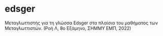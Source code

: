 # edsger
Μεταγλωττιστής για τη γλώσσα Edsger στα πλαίσια του μαθήματος των Μεταγλωττιστών. (Ροή Λ, 8ο Εξάμηνο, ΣΗΜΜΥ ΕΜΠ, 2022)

